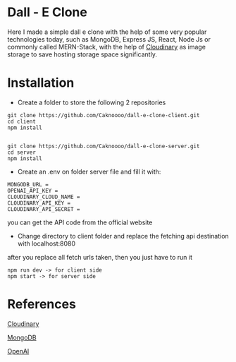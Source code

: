 # Dall - E Clone
Here I made a simple dall e clone with the help of some very popular technologies today, such as MongoDB, Express JS, React, Node Js or commonly called MERN-Stack, with the help of [Cloudinary](https://cloudinary.com/) as image storage to save hosting storage space significantly.

# Installation

- Create a folder to store the following 2 repositories
``` 
git clone https://github.com/Caknoooo/dall-e-clone-client.git
cd client
npm install


git clone https://github.com/Caknoooo/dall-e-clone-server.git
cd server
npm install
```


- Create an .env on folder server file and fill it with:
```
MONGODB_URL = 
OPENAI_API_KEY = 
CLOUDINARY_CLOUD_NAME =
CLOUDINARY_API_KEY =
CLOUDINARY_API_SECRET = 
```
you can get the API code from the official website

- Change directory to client folder and replace the fetching api destination with localhost:8080

after you replace all fetch urls taken, then you just have to run it

```
npm run dev -> for client side
npm start -> for server side
```

# References
[Cloudinary](https://cloudinary.com/)

[MongoDB](https://mongodb.com/)

[OpenAI](https://openai.com/api/)
